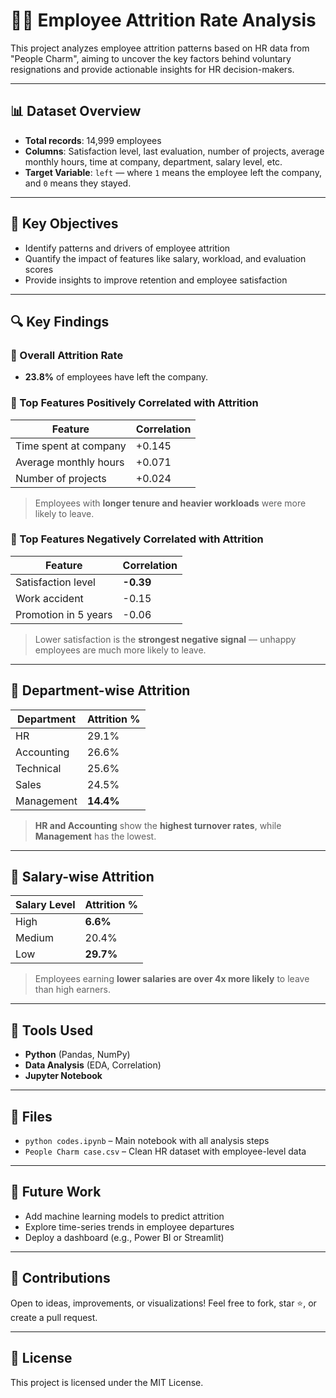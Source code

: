 # 🧑‍💼 Employee Attrition Rate Analysis

This project analyzes employee attrition patterns based on HR data from "People Charm", aiming to uncover the key factors behind voluntary resignations and provide actionable insights for HR decision-makers.

---

## 📊 Dataset Overview

- **Total records**: 14,999 employees
- **Columns**: Satisfaction level, last evaluation, number of projects, average monthly hours, time at company, department, salary level, etc.
- **Target Variable**: `left` — where `1` means the employee left the company, and `0` means they stayed.

---

## 🎯 Key Objectives

- Identify patterns and drivers of employee attrition
- Quantify the impact of features like salary, workload, and evaluation scores
- Provide insights to improve retention and employee satisfaction

---

## 🔍 Key Findings

### 🔸 Overall Attrition Rate
- **23.8%** of employees have left the company.

### 🔸 Top Features Positively Correlated with Attrition
| Feature              | Correlation |
|----------------------|-------------|
| Time spent at company| +0.145      |
| Average monthly hours| +0.071      |
| Number of projects   | +0.024      |

> Employees with **longer tenure and heavier workloads** were more likely to leave.

### 🔸 Top Features Negatively Correlated with Attrition
| Feature              | Correlation |
|----------------------|-------------|
| Satisfaction level   | **-0.39**   |
| Work accident        | -0.15       |
| Promotion in 5 years | -0.06       |

> Lower satisfaction is the **strongest negative signal** — unhappy employees are much more likely to leave.

---

## 🏢 Department-wise Attrition

| Department     | Attrition % |
|----------------|-------------|
| HR             | 29.1%       |
| Accounting     | 26.6%       |
| Technical      | 25.6%       |
| Sales          | 24.5%       |
| Management     | **14.4%**   |

> **HR and Accounting** show the **highest turnover rates**, while **Management** has the lowest.

---

## 💸 Salary-wise Attrition

| Salary Level | Attrition % |
|--------------|-------------|
| High         | **6.6%**    |
| Medium       | 20.4%       |
| Low          | **29.7%**   |

> Employees earning **lower salaries are over 4x more likely** to leave than high earners.

---

## 🧪 Tools Used

- **Python** (Pandas, NumPy)
- **Data Analysis** (EDA, Correlation)
- **Jupyter Notebook**

---

## 📁 Files

- `python codes.ipynb` – Main notebook with all analysis steps
- `People Charm case.csv` – Clean HR dataset with employee-level data

---

## 📌 Future Work

- Add machine learning models to predict attrition
- Explore time-series trends in employee departures
- Deploy a dashboard (e.g., Power BI or Streamlit)

---

## 🤝 Contributions

Open to ideas, improvements, or visualizations! Feel free to fork, star ⭐, or create a pull request.

---

## 📜 License

This project is licensed under the MIT License.
